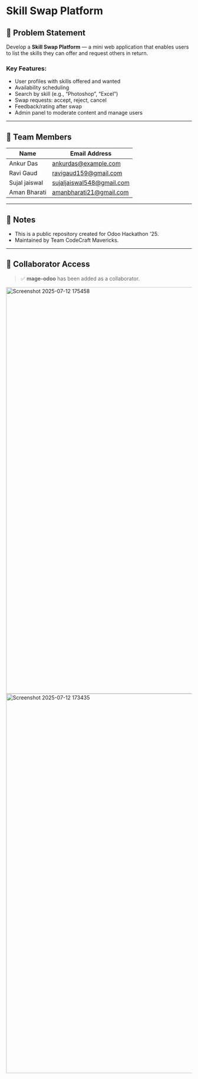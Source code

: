 # Skill Swap Platform

## 🧠 Problem Statement

Develop a **Skill Swap Platform** — a mini web application that enables users to list the skills they can offer and request others in return.

### Key Features:
- User profiles with skills offered and wanted
- Availability scheduling
- Search by skill (e.g., “Photoshop”, “Excel”)
- Swap requests: accept, reject, cancel
- Feedback/rating after swap
- Admin panel to moderate content and manage users

---

## 👥 Team Members

| Name         | Email Address             |
|--------------|---------------------------|
| Ankur Das    | ankurdas@example.com      |
| Ravi Gaud    | ravigaud159@gmail.com     |
| Sujal jaiswal| sujaljaiswal548@gmail.com |
| Aman Bharati | amanbharati21@gmail.com   |

---

## 📌 Notes

- This is a public repository created for Odoo Hackathon '25.
- Maintained by Team CodeCraft Mavericks.

---

## 🔗 Collaborator Access

> ✅ **mage-odoo** has been added as a collaborator.


<img width="1919" height="1100" alt="Screenshot 2025-07-12 175458" src="https://github.com/user-attachments/assets/657b662f-0238-4163-b2bc-8e2f50a3c0f9" />

<img width="1919" height="1027" alt="Screenshot 2025-07-12 173435" src="https://github.com/user-attachments/assets/2d7ce274-c829-4b7e-b738-9113cdd23218" />
